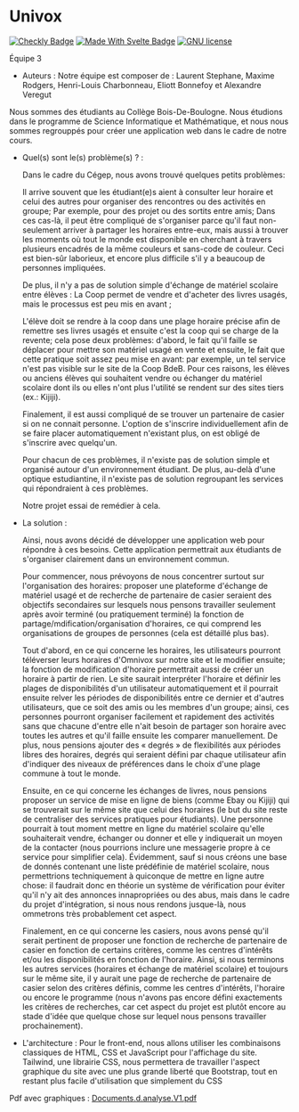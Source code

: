 # Univox

[![Checkly Badge](https://api.checklyhq.com/v1/badges/checks/e709cb3b-807d-4e5f-8f64-c7906fb01fe4?style=for-the-badge&theme=default)](https://univox.checkly-dashboards.com/) [![Made With Svelte Badge](https://img.shields.io/badge/made%20with-svelte%20kit-orange?style=for-the-badge)](https://kit.svelte.dev/) [![GNU license](https://img.shields.io/badge/License-GNU%20V3-blue?style=for-the-badge)](./LICENSE)

Équipe 3

- Auteurs :
Notre équipe est composer de :
  Laurent Stephane,
  Maxime Rodgers,
  Henri-Louis Charbonneau,
  Eliott Bonnefoy et
  Alexandre Veregut
  
Nous sommes des étudiants au Collège Bois-De-Boulogne. Nous étudions dans le programme de Science Informatique et Mathématique, et nous nous sommes regrouppés pour créer une application web dans le cadre de notre cours.

- Quel(s) sont le(s) problème(s) ? :

  Dans le cadre du Cégep, nous avons trouvé quelques petits problèmes:
  
  Il arrive souvent que les étudiant(e)s aient à consulter leur horaire et celui des autres pour organiser des rencontres ou des activités en groupe;
  Par exemple, pour des projet ou des sortits entre amis;
  Dans ces cas-là, il peut être compliqué de s'organiser parce qu'il faut non-seulement arriver à partager les horaires entre-eux, mais aussi à trouver les moments où tout le monde est disponible en cherchant à travers plusieurs encadrés de la même couleurs et sans-code de couleur. Ceci est bien-sûr laborieux, et encore plus difficile
  s'il y a beaucoup de personnes impliquées.
  
  De plus, il n'y a pas de solution simple d'échange de matériel scolaire entre élèves :
  La Coop permet de vendre et d'acheter des livres usagés, mais le processus est peu mis en avant ;

  L'élève doit se rendre à la coop dans une plage horaire précise afin de remettre ses livres usagés et ensuite c'est la coop qui se charge de la revente; cela pose deux problèmes: d'abord, le fait qu'il faille se déplacer pour mettre son matériel usagé en vente et ensuite, le fait que cette pratique soit assez peu mise en avant: par exemple, un tel service n'est pas visible sur le site de la Coop BdeB. Pour ces raisons, les élèves ou anciens élèves qui souhaitent vendre ou échanger du matériel scolaire dont ils ou elles n'ont plus l'utilité se rendent sur des sites tiers (ex.: Kijiji).

  Finalement, il est aussi compliqué de se trouver un partenaire de casier si on ne connait personne.
  L'option de s'inscrire individuellement afin de se faire placer automatiquement n'existant plus, on est obligé de s'inscrire avec quelqu'un.
  
  Pour chacun de ces problèmes, il n'existe pas de solution simple et organisé autour d'un environnement étudiant.
  De plus, au-delà d'une optique estudiantine, il n'existe pas de solution regroupant les services qui répondraient à ces problèmes.
  
  Notre projet essai de remédier à cela.
  
- La solution :

  Ainsi, nous avons décidé de développer une application web pour répondre à ces besoins. Cette application permettrait aux étudiants de s'organiser clairement dans un
  environnement commun.

  Pour commencer, nous prévoyons de nous concentrer surtout sur l'organisation des horaires: proposer une plateforme d'échange de matériel usagé et de recherche de
  partenaire de casier seraient des objectifs secondaires sur lesquels nous pensons travailler seulement après avoir terminé (ou pratiquement terminé) la fonction de
  partage/mdification/organisation d'horaires, ce qui comprend les organisations de groupes de personnes (cela est détaillé plus bas).

  Tout d'abord, en ce qui concerne les horaires, les utilisateurs pourront téléverser leurs horaires d'Omnivox sur notre site et le modifier ensuite; la fonction de
  modification d'horaire permettrait aussi de créer un horaire à partir de rien. Le site saurait interpréter l'horaire et définir les plages de disponibilités d'un
  utilisateur automatiquement et il pourrait ensuite relver les périodes de disponibilités entre ce dernier et d'autres utilisateurs, que ce soit des amis ou les membres d'un groupe; ainsi, ces personnes pourront organiser facilement et rapidement des activités sans que chacune d'entre elle n'ait besoin de partager son horaire avec toutes les autres et qu'il faille ensuite les comparer manuellement. De plus, nous pensions ajouter des « degrés » de flexibilités aux périodes libres des horaires, degrés qui seraient défini par chaque utilisateur afin d'indiquer des niveaux de préférences dans le choix d'une plage commune à tout le monde.

  Ensuite, en ce qui concerne les échanges de livres, nous pensions proposer un service de mise en ligne de biens (comme Ebay ou Kijiji) qui se trouverait sur le même site que celui des horaires (le but du site reste de centraliser des services pratiques pour étudiants). Une personne pourrait à tout moment mettre en ligne du matériel scolaire qu'elle souhaiterait vendre, échanger ou donner et elle y indiquerait un moyen de la contacter (nous pourrions inclure une messagerie propre à ce service pour simplifier cela). Évidemment, sauf si nous créons une base de donnés contenant une liste prédéfinie de matériel scolaire, nous permettrions techniquement à quiconque de mettre en ligne autre chose: il faudrait donc en théorie un système de vérification pour éviter qu'il n'y ait des annonces innapropriées ou des abus, mais dans le cadre du projet d'intégration, si nous nous rendons jusque-là, nous ommetrons très probablement cet aspect.
  
  Finalement, en ce qui concerne les casiers, nous avons pensé qu'il serait pertinent de proposer une fonction de recherche de partenaire de casier en fonction de certains critères, comme les centres d'intérêts et/ou les disponibilités en fonction de l'horaire. Ainsi, si nous terminons les autres services (horaires et échange de matériel scolaire) et toujours sur le même site, il y aurait une page de recherche de partenaire de casier selon des critères définis, comme les centres d'intérêts, l'horaire ou encore le programme (nous n'avons pas encore défini exactements les critères de recherches, car cet aspect du projet est plutôt encore au stade d'idée que quelque chose sur lequel nous pensons travailler prochainement).

- L'architecture : 
Pour le front-end, nous allons utiliser les combinaisons classiques de HTML, CSS et JavaScript pour l'affichage du site. Tailwind, une librairie CSS, nous permettera de travailler l'aspect graphique du site avec une plus grande liberté que Bootstrap, tout en restant plus facile d'utilisation que simplement du CSS

Pdf avec graphiques : [Documents.d.analyse.V1.pdf](https://github.com/Guibi1/H23-Gr3-Equipe3-Univox/files/10771604/Documents.d.analyse.V1.pdf)

